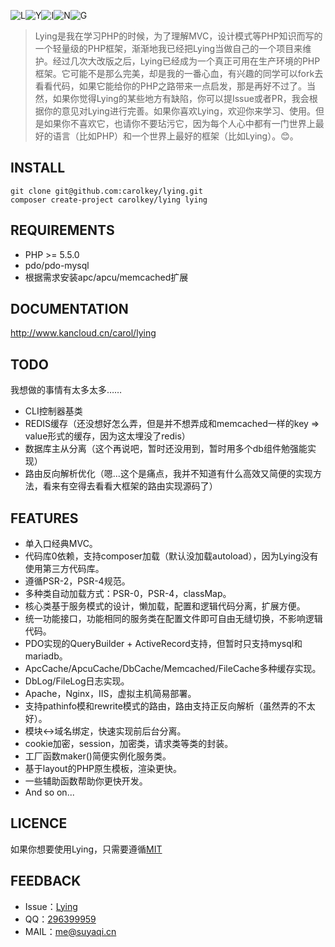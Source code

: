 ![L](https://box.kancloud.cn/8e58155c9787bf4f9d733941a1eb88df_48x48.png)![Y](https://box.kancloud.cn/bdcd2fcf24c101e52b03fda375f8cf6e_48x48.png)![I](https://box.kancloud.cn/b7a823224b5c836fe27eab8804fe57d4_48x48.png)![N](https://box.kancloud.cn/21d716329fbddfc83f5fc850970df7c9_48x48.png)![G](https://box.kancloud.cn/2ed8f2b1963d88f0c3a7ceb3868d44be_48x48.png)

> Lying是我在学习PHP的时候，为了理解MVC，设计模式等PHP知识而写的一个轻量级的PHP框架，渐渐地我已经把Lying当做自己的一个项目来维护。经过几次大改版之后，Lying已经成为一个真正可用在生产环境的PHP框架。它可能不是那么完美，却是我的一番心血，有兴趣的同学可以fork去看看代码，如果它能给你的PHP之路带来一点启发，那是再好不过了。当然，如果你觉得Lying的某些地方有缺陷，你可以提Issue或者PR，我会根据你的意见对Lying进行完善。如果你喜欢Lying，欢迎你来学习、使用。但是如果你不喜欢它，也请你不要玷污它，因为每个人心中都有一门世界上最好的语言（比如PHP）和一个世界上最好的框架（比如Lying）。:blush:。

INSTALL
-------
`git clone git@github.com:carolkey/lying.git`  
`composer create-project carolkey/lying lying`

REQUIREMENTS
------------
* PHP >= 5.5.0
* pdo/pdo-mysql
* 根据需求安装apc/apcu/memcached扩展

DOCUMENTATION
-------------
<http://www.kancloud.cn/carol/lying>

TODO
----
我想做的事情有太多太多……
* CLI控制器基类
* REDIS缓存（还没想好怎么弄，但是并不想弄成和memcached一样的key => value形式的缓存，因为这太埋没了redis）
* 数据库主从分离（这个再说吧，暂时还没用到，暂时用多个db组件勉强能实现）
* 路由反向解析优化（嗯...这个是痛点，我并不知道有什么高效又简便的实现方法，看来有空得去看看大框架的路由实现源码了）

FEATURES
--------
* 单入口经典MVC。
* 代码库0依赖，支持composer加载（默认没加载autoload），因为Lying没有使用第三方代码库。
* 遵循PSR-2，PSR-4规范。
* 多种类自动加载方式：PSR-0，PSR-4，classMap。
* 核心类基于服务模式的设计，懒加载，配置和逻辑代码分离，扩展方便。
* 统一功能接口，功能相同的服务类在配置文件即可自由无缝切换，不影响逻辑代码。
* PDO实现的QueryBuilder + ActiveRecord支持，但暂时只支持mysql和mariadb。
* ApcCache/ApcuCache/DbCache/Memcached/FileCache多种缓存实现。
* DbLog/FileLog日志实现。
* Apache，Nginx，IIS，虚拟主机简易部署。
* 支持pathinfo模和rewrite模式的路由，路由支持正反向解析（虽然弄的不太好）。
* 模块<->域名绑定，快速实现前后台分离。
* cookie加密，session，加密类，请求类等类的封装。
* 工厂函数maker()简便实例化服务类。
* 基于layout的PHP原生模板，渲染更快。
* 一些辅助函数帮助你更快开发。
* And so on...

LICENCE
-------
如果你想要使用Lying，只需要遵循[MIT](https://opensource.org/licenses/MIT)

FEEDBACK
--------
* Issue：[Lying](https://github.com/carolkey/lying/issues)
* QQ：[296399959](http://wpa.qq.com/msgrd?v=3&uin=296399959&site=qq&menu=yes)
* MAIL：<me@suyaqi.cn>
